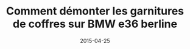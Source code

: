 ---
layout: post
title:  " Comment démonter les garnitures de coffres sur BMW e36 berline "
description: 
tags: tuto, comment, demonter, garnitures coffre, cache du coffre, bmw, e36, berline, serie 3,
date: 2015-04-25 
img: generic-video.jpg
categories: BMW	
modele: ---> E36
video: YW-eSSWU_eQ
t_time: 45 minutes
t_difficulty: débutant
t_saving: économisez 30€ minimum
---